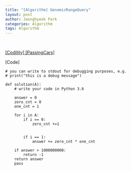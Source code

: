 ```yaml
---
title: "﻿[Algorithm] GenomicRangeQuery﻿"
layout: post
author: Jeonghyeok Park
categories: Algorithm
tags: Algorithm
---
```


﻿

[[Codility] [PassingCars]](https://app.codility.com/programmers/lessons/5-prefix_sums/passing_cars/)



[Code]

```
# you can write to stdout for debugging purposes, e.g.
# print("this is a debug message")

def solution(A):
    # write your code in Python 3.6

    answer = 0
    zero_cnt = 0
    one_cnt = 1

    for i in A:
        if i == 0:
            zero_cnt +=1
        

        if i == 1:
            answer += zero_cnt * one_cnt
        
    if answer > 1000000000:
        return -1
    return answer
    pass
```

